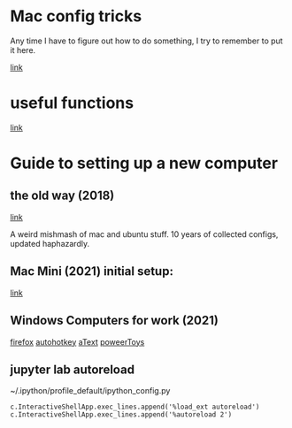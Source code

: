 # Mac config tricks

Any time I have to figure out how to do something, I try to remember to put it here.

[link](mac_config_tricks.md)

# useful functions

[link](useful_functions.md)

# Guide to setting up a new computer

## the old way (2018)

[link](README_orig.md)

A weird mishmash of mac and ubuntu stuff. 10 years of collected configs, updated haphazardly.

## Mac Mini (2021) initial setup:

[link](logs/mac_mini_2021.md)

## Windows Computers for work (2021)

[firefox](firefox.md)
[autohotkey](autohotkey.md)
[aText](aText.md)
[poweerToys](powerToys.md)


## jupyter lab autoreload

~/.ipython/profile_default/ipython_config.py
```
c.InteractiveShellApp.exec_lines.append('%load_ext autoreload')
c.InteractiveShellApp.exec_lines.append('%autoreload 2')
```
